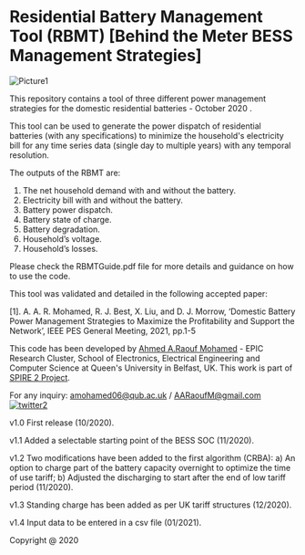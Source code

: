 # Residential Battery Management Tool (RBMT) [Behind the Meter BESS Management Strategies]

![Picture1](https://user-images.githubusercontent.com/69669859/97017890-5ef5e780-1546-11eb-9ec9-2bbfa502331a.jpg)


This repository contains a tool of three different power management strategies for the domestic residential batteries - October 2020 .

This tool can be used to generate the power dispatch of residential batteries (with any specifications) to minimize the household's electricity bill for any time series data (single day to multiple years) with any temporal resolution. 

The outputs of the RBMT are:
1.	The net household demand with and without the battery.
2.	Electricity bill with and without the battery.
3.	Battery power dispatch.
4.	Battery state of charge.
5.	Battery degradation. 
6.	Household’s voltage.
7.	Household’s losses. 


Please check the RBMTGuide.pdf file for more details and guidance on how to use the code. 

This tool was validated and detailed in the following accepted paper: 

[1]. A. A. R. Mohamed, R. J. Best, X. Liu, and D. J. Morrow, ‘Domestic Battery Power Management Strategies to Maximize the Profitability and Support the Network’, IEEE PES General Meeting, 2021, pp.1-5


This code has been developed by [Ahmed A.Raouf Mohamed](https://pure.qub.ac.uk/en/persons/ahmed-mohamed) - EPIC Research Cluster, School of Electronics, Electrical Engineering and Computer Science at Queen's University in Belfast, UK. This work is part of [SPIRE 2 Project](https://www.ulster.ac.uk/spire2/the-project). 

For any inquiry: amohamed06@qub.ac.uk / AARaoufM@gmail.com 
[![twitter2](https://user-images.githubusercontent.com/69669859/97111234-a068cd00-16d5-11eb-9559-ff4b8946c0d8.png)](https://twitter.com/RA2OOOF)

v1.0 First release (10/2020).

v1.1 Added a selectable starting point of the BESS SOC (11/2020).

v1.2 Two modifications have been added to the first algorithm (CRBA): a) An option to charge part of the battery capacity overnight to optimize the time of use tariff; b) Adjusted the discharging to start after the end of low tariff period (11/2020).

v1.3 Standing charge has been added as per UK tariff structures (12/2020).

v1.4 Input data to be entered in a csv file (01/2021).

Copyright @ 2020 
